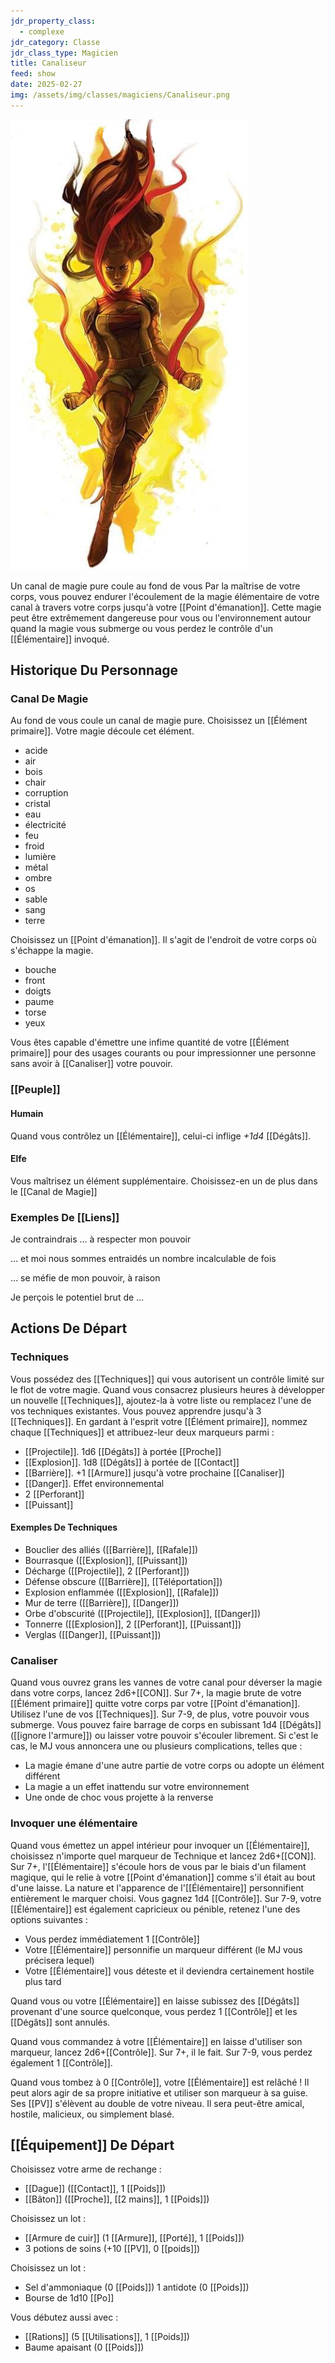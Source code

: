 ```yaml
---
jdr_property_class:
  - complexe
jdr_category: Classe
jdr_class_type: Magicien
title: Canaliseur
feed: show
date: 2025-02-27
img: /assets/img/classes/magiciens/Canaliseur.png
---
```


![Canaliseur flotant en l'air avec des flammes derrière](/assets/img/classes/magiciens/Canaliseur.png)

Un canal de magie pure coule au fond de vous Par la maîtrise de votre corps, vous pouvez endurer l'écoulement de la magie élémentaire de votre canal à travers votre corps jusqu'à votre [[Point d'émanation]].
Cette magie peut être extrêmement dangereuse pour vous ou l'environnement autour quand la magie vous submerge ou vous perdez le contrôle d'un [[Élémentaire]] invoqué.

## Historique Du Personnage

### Canal De Magie

Au fond de vous coule un canal de magie pure. Choisissez un [[Élément primaire]]. Votre magie découle cet élément.

- acide
- air
- bois
- chair
- corruption
- cristal
- eau
- électricité
- feu
- froid
- lumière
- métal
- ombre
- os
- sable
- sang
- terre

Choisissez un [[Point d'émanation]]. Il s'agit de l'endroit de votre corps où s'échappe la magie.

- bouche
- front
- doigts
- paume
- torse
- yeux

Vous êtes capable d'émettre une infime quantité de votre [[Élément primaire]] pour des usages courants ou pour impressionner une personne sans avoir à [[Canaliser]] votre pouvoir.

### [[Peuple]]

#### Humain

Quand vous contrôlez un [[Élémentaire]], celui-ci inflige _+1d4_ [[Dégâts]].

#### Elfe

Vous maîtrisez un élément supplémentaire. Choisissez-en un de plus dans le [[Canal de Magie]]

### Exemples De [[Liens]]

Je contraindrais … à respecter mon pouvoir

… et moi nous sommes entraidés un nombre incalculable de fois

… se méfie de mon pouvoir, à raison

Je perçois le potentiel brut de …

## Actions De Départ

### Techniques

Vous possédez des [[Techniques]] qui vous autorisent un contrôle limité sur le flot de votre magie. Quand vous consacrez plusieurs heures à développer un nouvelle [[Techniques]], ajoutez-la à votre liste ou remplacez l'une de vos techniques existantes. Vous pouvez apprendre jusqu'à 3 [[Techniques]]. En gardant à l'esprit votre [[Élément primaire]], nommez chaque [[Techniques]] et attribuez-leur deux marqueurs parmi :

- [[Projectile]]. 1d6 [[Dégâts]] à portée [[Proche]]
- [[Explosion]]. 1d8 [[Dégâts]] à portée de [[Contact]]
- [[Barrière]]. +1 [[Armure]] jusqu'à votre prochaine [[Canaliser]]
- [[Danger]]. Effet environnemental
- 2 [[Perforant]]
- [[Puissant]]

#### Exemples De Techniques

- Bouclier des alliés ([[Barrière]], [[Rafale]])
- Bourrasque ([[Explosion]], [[Puissant]])
- Décharge ([[Projectile]], 2 [[Perforant]])
- Défense obscure ([[Barrière]], [[Téléportation]])
- Explosion enflammée ([[Explosion]], [[Rafale]])
- Mur de terre ([[Barrière]], [[Danger]])
- Orbe d'obscurité ([[Projectile]], [[Explosion]], [[Danger]])
- Tonnerre ([[Explosion]], 2 [[Perforant]], [[Puissant]])
- Verglas ([[Danger]], [[Puissant]])

### Canaliser

Quand vous ouvrez grans les vannes de votre canal pour déverser la magie dans votre corps, lancez 2d6+[[CON]]. Sur 7+, la magie brute de votre [[Élément primaire]] quitte votre corps par votre [[Point d'émanation]]. Utilisez l'une de vos [[Techniques]]. Sur 7-9, de plus, votre pouvoir vous submerge. Vous pouvez faire barrage de corps en subissant 1d4 [[Dégâts]] ([[ignore l'armure]]) ou laisser votre pouvoir s'écouler librement. Si c'est le cas, le MJ vous annoncera une ou plusieurs complications, telles que :

- La magie émane d'une autre partie de votre corps ou adopte un élément différent
- La magie a un effet inattendu sur votre environnement
- Une onde de choc vous projette à la renverse

### Invoquer une élémentaire

Quand vous émettez un appel intérieur pour invoquer un [[Élémentaire]], choisissez n'importe quel marqueur de Technique et lancez 2d6+[[CON]]. Sur 7+, l'[[Élémentaire]] s'écoule hors de vous par le biais d'un filament magique, qui le relie à votre [[Point d'émanation]] comme s'il était au bout d'une laisse. La nature et l'apparence de l'[[Élémentaire]] personnifient entièrement le marquer choisi. Vous gagnez 1d4 [[Contrôle]]. Sur 7-9, votre [[Élémentaire]] est également capricieux ou pénible, retenez l'une des options suivantes :

- Vous perdez immédiatement 1 [[Contrôle]]
- Votre [[Élémentaire]] personnifie un marqueur différent (le MJ vous précisera lequel)
- Votre [[Élémentaire]] vous déteste et il deviendra certainement hostile plus tard

Quand vous ou votre [[Élémentaire]] en laisse subissez des [[Dégâts]] provenant d'une source quelconque, vous perdez 1 [[Contrôle]] et les [[Dégâts]] sont annulés.

Quand vous commandez à votre [[Élémentaire]] en laisse d'utiliser son marqueur, lancez 2d6+[[Contrôle]]. Sur 7+, il le fait. Sur 7-9, vous perdez également 1 [[Contrôle]].

Quand vous tombez à 0 [[Contrôle]], votre [[Élémentaire]] est relâché ! Il peut alors agir de sa propre initiative et utiliser son marqueur à sa guise. Ses [[PV]] s'élèvent au double de votre niveau. Il sera peut-être amical, hostile, malicieux, ou simplement blasé.

## [[Équipement]] De Départ

Choisissez votre arme de rechange :

- [[Dague]] ([[Contact]], 1 [[Poids]])
- [[Bâton]] ([[Proche]], [[2 mains]], 1 [[Poids]])

Choisissez un lot :

- [[Armure de cuir]] (1 [[Armure]], [[Porté]], 1 [[Poids]])
- 3 potions de soins (+10 [[PV]], 0 [[poids]])

Choisissez un lot :

- Sel d'ammoniaque (0 [[Poids]])
  1 antidote (0 [[Poids]])
- Bourse de 1d10 [[Po]]

Vous débutez aussi avec :

- [[Rations]] (5 [[Utilisations]], 1 [[Poids]])
- Baume apaisant (0 [[Poids]])
